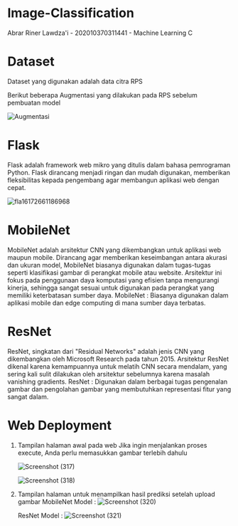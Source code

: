 # Image-Classification

Abrar Riner Lawdza'i - 202010370311441 - Machine Learning C

# Dataset
Dataset yang digunakan adalah data citra RPS

Berikut beberapa Augmentasi yang dilakukan pada RPS sebelum pembuatan model

![Augmentasi](https://github.com/aaarell/Image-Classification/assets/143507800/4adac0db-a4b9-4e0b-ab55-e68ecfbd2339)

# Flask
Flask adalah framework web mikro yang ditulis dalam bahasa pemrograman Python. Flask dirancang menjadi ringan dan mudah digunakan, memberikan fleksibilitas kepada pengembang agar membangun aplikasi web dengan cepat.

![fla16172661186968](https://github.com/aaarell/Image-Classification/assets/143507800/b4a36d2c-9cce-4469-8e37-1ca8cc08c1c6)

# MobileNet
MobileNet adalah arsitektur CNN yang dikembangkan untuk aplikasi web maupun mobile. Dirancang agar memberikan keseimbangan antara akurasi dan ukuran model, MobileNet biasanya digunakan dalam tugas-tugas seperti klasifikasi gambar di perangkat mobile atau website. Arsitektur ini fokus pada penggunaan daya komputasi yang efisien tanpa mengurangi kinerja, sehingga sangat sesuai untuk digunakan pada perangkat yang memiliki keterbatasan sumber daya. 
MobileNet : Biasanya digunakan dalam aplikasi mobile dan edge computing di mana sumber daya terbatas.

# ResNet
ResNet, singkatan dari "Residual Networks" adalah jenis CNN yang dikembangkan oleh Microsoft Research pada tahun 2015. Arsitektur ResNet dikenal karena kemampuannya untuk melatih CNN secara mendalam, yang sering kali sulit dilakukan oleh arsitektur sebelumnya karena masalah vanishing gradients.
ResNet : Digunakan dalam berbagai tugas pengenalan gambar dan pengolahan gambar yang membutuhkan representasi fitur yang sangat dalam.

# Web Deployment
1. Tampilan halaman awal pada web
   Jika ingin menjalankan proses execute, Anda perlu memasukkan gambar terlebih dahulu
   
   ![Screenshot (317)](https://github.com/aaarell/Image-Classification/assets/143507800/d074e768-9e89-44e9-a1d3-1c0730b63738)
   
   ![Screenshot (318)](https://github.com/aaarell/Image-Classification/assets/143507800/e6bc5612-588a-4600-831e-d3f9ff5ee609)

3. Tampilan halaman untuk menampilkan hasil prediksi setelah upload gambar
   MobileNet Model :
   ![Screenshot (320)](https://github.com/aaarell/Image-Classification/assets/143507800/3c0da07b-c804-4613-bfe6-c50e00bf9bdb)

   ResNet Model :
   ![Screenshot (321)](https://github.com/aaarell/Image-Classification/assets/143507800/64d94114-8430-4d72-9309-083c2fdf3099)
